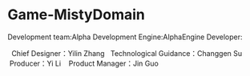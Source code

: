 # Game-MistyDomain
Development team:Alpha      Development Engine:AlphaEngine
Developer: 


    Chief Designer：Yilin Zhang
    Technological Guidance：Changgen Su
    Producer：Yi Li
    Product Manager：Jin Guo
